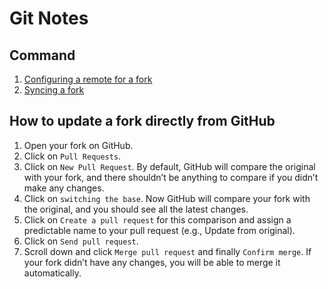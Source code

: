Git Notes
=========

## Command

1. [Configuring a remote for a fork](https://help.github.com/articles/configuring-a-remote-for-a-fork/)
2. [Syncing a fork](https://help.github.com/articles/syncing-a-fork/)


## How to update a fork directly from GitHub

1. Open your fork on GitHub.
2. Click on `Pull Requests`.
3. Click on `New Pull Request`. By default, GitHub will compare the original with your fork, and there shouldn’t be anything to compare if you didn’t make any changes.
4. Click on `switching the base`. Now GitHub will compare your fork with the original, and you should see all the latest changes.
5. Click on `Create a pull request` for this comparison and assign a predictable name to your pull request (e.g., Update from original).
6. Click on `Send pull request`.
7. Scroll down and click `Merge pull request` and finally `Confirm merge`. If your fork didn’t have any changes, you will be able to merge it automatically.
